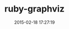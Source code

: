 ---
layout: post
title:  "ruby-graphviz"
repo:   "glejeune/Ruby-Graphviz"
date:   2015-02-18 17:27:19
gemurl: http://github.com/glejeune/Ruby-Graphviz
---